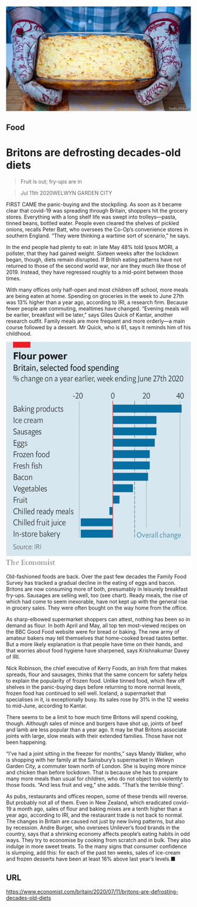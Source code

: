 ![](./images/20200711_BRP504.jpg)

## Food

# Britons are defrosting decades-old diets

> Fruit is out; fry-ups are in

> Jul 11th 2020WELWYN GARDEN CITY

FIRST CAME the panic-buying and the stockpiling. As soon as it became clear that covid-19 was spreading through Britain, shoppers hit the grocery stores. Everything with a long shelf life was swept into trolleys—pasta, tinned beans, bottled water. People even cleared the shelves of pickled onions, recalls Peter Batt, who oversees the Co-Op’s convenience stores in southern England. “They were thinking a wartime sort of scenario,” he says.

In the end people had plenty to eat: in late May 48% told Ipsos MORI, a pollster, that they had gained weight. Sixteen weeks after the lockdown began, though, diets remain disrupted. If British eating patterns have not returned to those of the second world war, nor are they much like those of 2019. Instead, they have regressed roughly to a mid-point between those times.

With many offices only half-open and most children off school, more meals are being eaten at home. Spending on groceries in the week to June 27th was 13% higher than a year ago, according to IRI, a research firm. Because fewer people are commuting, mealtimes have changed. “Evening meals will be earlier, breakfast will be later,” says Giles Quick of Kantar, another research outfit. Family meals are more frequent and more orderly—a main course followed by a dessert. Mr Quick, who is 61, says it reminds him of his childhood.



![](./images/20200711_BRC370_0.png)

Old-fashioned foods are back. Over the past few decades the Family Food Survey has tracked a gradual decline in the eating of eggs and bacon. Britons are now consuming more of both, presumably in leisurely breakfast fry-ups. Sausages are selling well, too (see chart). Ready meals, the rise of which had come to seem inexorable, have not kept up with the general rise in grocery sales. They were often bought on the way home from the office.

As sharp-elbowed supermarket shoppers can attest, nothing has been so in demand as flour. In both April and May, all top ten most-viewed recipes on the BBC Good Food website were for bread or baking. The new army of amateur bakers may tell themselves that home-cooked bread tastes better. But a more likely explanation is that people have time on their hands, and that worries about food hygiene have sharpened, says Krishnakumar Davey of IRI.

Nick Robinson, the chief executive of Kerry Foods, an Irish firm that makes spreads, flour and sausages, thinks that the same concern for safety helps to explain the popularity of frozen food. Unlike tinned food, which flew off shelves in the panic-buying days before returning to more normal levels, frozen food has continued to sell well. Iceland, a supermarket that specialises in it, is exceptionally busy. Its sales rose by 31% in the 12 weeks to mid-June, according to Kantar.

There seems to be a limit to how much time Britons will spend cooking, though. Although sales of mince and burgers have shot up, joints of beef and lamb are less popular than a year ago. It may be that Britons associate joints with large, slow meals with their extended families. Those have not been happening.

“I’ve had a joint sitting in the freezer for months,” says Mandy Walker, who is shopping with her family at the Sainsbury’s supermarket in Welwyn Garden City, a commuter town north of London. She is buying more mince and chicken than before lockdown. That is because she has to prepare many more meals than usual for children, who do not object too violently to those foods. “And less fruit and veg,” she adds. “That’s the terrible thing”.

As pubs, restaurants and offices reopen, some of these trends will reverse. But probably not all of them. Even in New Zealand, which eradicated covid-19 a month ago, sales of flour and baking mixes are a tenth higher than a year ago, according to IRI, and the restaurant trade is not back to normal. The changes in Britain are caused not just by new living patterns, but also by recession. Andre Burger, who oversees Unilever’s food brands in the country, says that a shrinking economy affects people’s eating habits in odd ways. They try to economise by cooking from scratch and in bulk. They also indulge in more sweet treats. To the many signs that consumer confidence is slumping, add this: for each of the past ten weeks, sales of ice-cream and frozen desserts have been at least 16% above last year’s levels.■

## URL

https://www.economist.com/britain/2020/07/11/britons-are-defrosting-decades-old-diets
